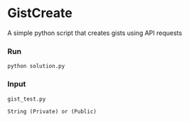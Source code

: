 # GistCreate
A simple python script that creates gists using API requests

### Run
`
   python solution.py
`
### Input
`
  gist_test.py
`

`
  String (Private) or (Public)
`



